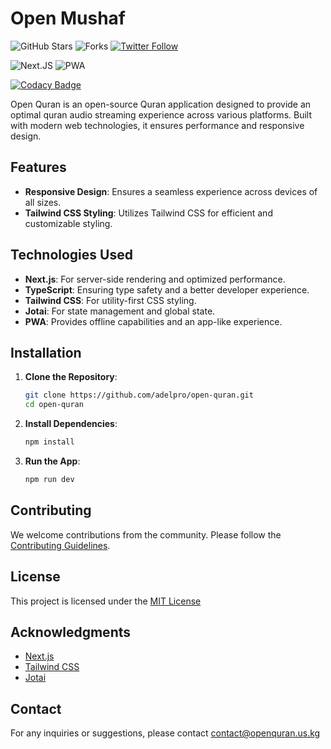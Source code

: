 # Open Mushaf

![GitHub Stars](https://img.shields.io/github/stars/adelpro/open-quran?style=social)
![Forks](https://img.shields.io/github/forks/adelpro/open-quran?style=social)
[![Twitter Follow](https://img.shields.io/twitter/follow/adelpro?style=social)](https://twitter.com/adelpro)

![Next.JS](https://img.shields.io/badge/Next.js-3178C6?logo=next.js&logoColor=fff&style=flat)
![PWA](https://img.shields.io/badge/PWA-1B1F23?logo=pwa&logoColor=fff&style=flat)

[![Codacy Badge](https://app.codacy.com/project/badge/Grade/270e870a48f342ef9ba384229681db23)](https://app.codacy.com/gh/adelpro/open-quran/dashboard?utm_source=gh&utm_medium=referral&utm_content=&utm_campaign=Badge_grade)

Open Quran is an open-source Quran application designed to provide an optimal quran audio streaming experience across various platforms. Built with modern web technologies, it ensures performance and responsive design.

## Features

- **Responsive Design**: Ensures a seamless experience across devices of all sizes.
- **Tailwind CSS Styling**: Utilizes Tailwind CSS for efficient and customizable styling.

## Technologies Used

- **Next.js**: For server-side rendering and optimized performance.
- **TypeScript**: Ensuring type safety and a better developer experience.
- **Tailwind CSS**: For utility-first CSS styling.
- **Jotai**: For state management and global state.
- **PWA**: Provides offline capabilities and an app-like experience.

## Installation

1. **Clone the Repository**:

   ```bash
   git clone https://github.com/adelpro/open-quran.git
   cd open-quran
   ```

2. **Install Dependencies**:

   ```bash
   npm install
   ```

3. **Run the App**:

   ```bash
   npm run dev
   ```

## Contributing

We welcome contributions from the community. Please follow the [Contributing Guidelines](https://github.com/adelpro/open-quran/blob/main/CONTRIBUTING.md).

## License

This project is licensed under the [MIT License](https://choosealicense.com/licenses/mit/)

## Acknowledgments

- [Next.js](https://nextjs.org/)
- [Tailwind CSS](https://tailwindcss.com/)
- [Jotai](https://jotai.org/)

## Contact

For any inquiries or suggestions, please contact [contact@openquran.us.kg](mailto:contact@openquran.us.kg)
